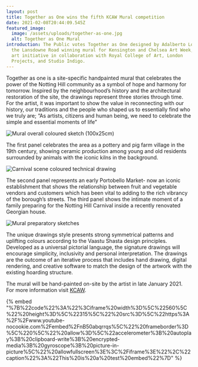 ```yaml
---
layout: post
title: Together as One wins the fifth KCAW Mural competition
date: 2021-02-08T20:44:09.545Z
featured_image:
  image: /assets/uploads/together-as-one.jpg
  alt: Together as One Mural
introduction: The Public votes Together as One designed by Adalberto Lonardi as
  the Lansdowne Road winning mural for Kensington and Chelsea Art Week, a public
  art initiative in collaboration with Royal College of Art, London
  Projects, and Studio Indigo.
---
```

Together as one is a site-specific handpainted mural that celebrates the power of the Notting Hill community as a symbol of hope and harmony for tomorrow. Inspired by the neighbourhood’s history and the architectural restoration of the site, the drawings represent three stories through time. For the artist, it was important to show the value in reconnecting with our history, our traditions and the people who shaped us to essentially find who we truly are; “As artists, citizens and human being, we need to celebrate the simple and essential moments of life”

![Mural overall coloured sketch (100x25cm)](/assets/uploads/togetherasone_sketch2.jpg "Together as One – Mural overall coloured sketch (100x25cm)")

The first panel celebrates the area as a pottery and pig farm village in the 19th century, showing ceramic production among young and old residents surrounded by animals with the iconic kilns in the background. 

![Carnival scene coloured technical drawing](/assets/uploads/alxkcaw_detail4.png "Together as One – Carnival scene coloured technical drawing")

The second panel represents an early Portobello Market- now an iconic establishment that shows the relationship between fruit and vegetable vendors and customers which has been vital to adding to the rich vibrancy of the borough’s streets. The third panel shows the intimate moment of a family preparing for the Notting Hill Carnival inside a recently renovated Georgian house.

![Mural preparatory sketches](/assets/uploads/togetherasone_sketch.jpg "Together as One – Mural preparatory sketches")

The unique drawings style presents strong symmetrical patterns and uplifting colours according to the Vaastu Shasta design principles. Developed as a universal pictorial language, the signature drawings will encourage simplicity, inclusivity and personal interpretation. The drawings are the outcome of an iterative process that includes hand drawing, digital rendering, and creative software to match the design of the artwork with the existing hoarding structure.

The mural will be hand-painted on-site by the artist in late January 2021.<br>
For more information visit [KCAW](https://www.kcaw.co.uk/mural-5-vote).

{% embed "%7B%22code%22%3A%22%3Ciframe%20width%3D%5C%22560%5C%22%20height%3D%5C%22315%5C%22%20src%3D%5C%22https%3A%2F%2Fwww.youtube-nocookie.com%2Fembed%2FnB50abqrrqs%5C%22%20frameborder%3D%5C%220%5C%22%20allow%3D%5C%22accelerometer%3B%20autoplay%3B%20clipboard-write%3B%20encrypted-media%3B%20gyroscope%3B%20picture-in-picture%5C%22%20allowfullscreen%3E%3C%2Fiframe%3E%22%2C%22caption%22%3A%22This%20is%20a%20test%20embed%22%7D" %}